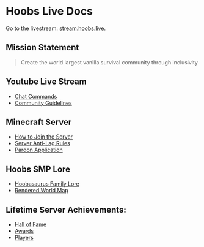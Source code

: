# Hoobs Live Docs

Go to the livestream: [stream.hoobs.live](https://stream.hoobs.live/).

## Mission Statement
 > Create the world largest vanilla survival community through inclusivity

## Youtube Live Stream
* [Chat Commands](youtube#commands) 
* [Community Guidelines](rules/community)

## Minecraft Server
* [How to Join the Server](help/connecting)
* [Server Anti-Lag Rules](rules/lag)
* [Pardon Application](https://pardon.hoobs.live/)

## Hoobs SMP Lore
* [Hoobasaurus Family Lore](lore)
* [Rendered World Map](https://map.hoobs.live/)

## Lifetime Server Achievements:
* [Hall of Fame](https://hoobs.live/minecraft/#hof)​​
* [Awards](https://hoobs.live/minecraft/#awards​​)
* [Players](https://hoobs.live/minecraft/#players​​)
